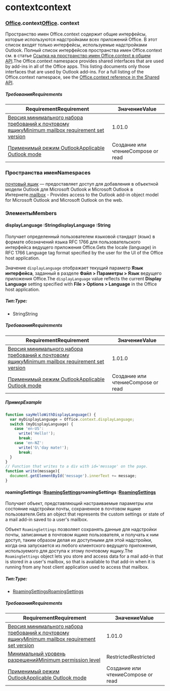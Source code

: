 
# <a name="context"></a><span data-ttu-id="b09c6-101">context</span><span class="sxs-lookup"><span data-stu-id="b09c6-101">context</span></span>

### <span data-ttu-id="b09c6-p101">[Office](Office.md).context</span><span class="sxs-lookup"><span data-stu-id="b09c6-p101">[Office](Office.md). context</span></span>

<span data-ttu-id="b09c6-p102">Пространство имен Office.context содержит общие интерфейсы, которые используются надстройками всех приложений Office. В этот список входят только интерфейсы, используемые надстройками Outlook. Полный список интерфейсов пространства имен Office.context см. в статье [Ссылка на пространство имен Office.context в общем API](/javascript/api/office/office.context).</span><span class="sxs-lookup"><span data-stu-id="b09c6-p102">The Office.context namespace provides shared interfaces that are used by add-ins in all of the Office apps. This listing documents only those interfaces that are used by Outlook add-ins. For a full listing of the Office.context namespace, see the [Office.context reference in the Shared API](/javascript/api/office/office.context).</span></span>


##### <a name="requirements"></a><span data-ttu-id="b09c6-106">Требования</span><span class="sxs-lookup"><span data-stu-id="b09c6-106">Requirements</span></span>

|<span data-ttu-id="b09c6-107">Requirement</span><span class="sxs-lookup"><span data-stu-id="b09c6-107">Requirement</span></span>| <span data-ttu-id="b09c6-108">Значение</span><span class="sxs-lookup"><span data-stu-id="b09c6-108">Value</span></span>|
|---|---|
|[<span data-ttu-id="b09c6-109">Версия минимального набора требований к почтовому ящику</span><span class="sxs-lookup"><span data-stu-id="b09c6-109">Minimum mailbox requirement set version</span></span>](/javascript/office/requirement-sets/outlook-api-requirement-sets)| <span data-ttu-id="b09c6-110">1.0</span><span class="sxs-lookup"><span data-stu-id="b09c6-110">1.0</span></span>|
|[<span data-ttu-id="b09c6-111">Применимый режим Outlook</span><span class="sxs-lookup"><span data-stu-id="b09c6-111">Applicable Outlook mode</span></span>](https://docs.microsoft.com/outlook/add-ins/#extension-points)| <span data-ttu-id="b09c6-112">Создание или чтение</span><span class="sxs-lookup"><span data-stu-id="b09c6-112">Compose or read</span></span>|

### <a name="namespaces"></a><span data-ttu-id="b09c6-113">Пространства имен</span><span class="sxs-lookup"><span data-stu-id="b09c6-113">Namespaces</span></span>

<span data-ttu-id="b09c6-114">[почтовый ящик](office.context.mailbox.md) — предоставляет доступ для добавления в объектной модели Outlook для Microsoft Outlook и Microsoft Outlook в Интернете.</span><span class="sxs-lookup"><span data-stu-id="b09c6-114">[mailbox](office.context.mailbox.md) - Provides access to the Outlook add-in object model for Microsoft Outlook and Microsoft Outlook on the web.</span></span>

### <a name="members"></a><span data-ttu-id="b09c6-115">Элементы</span><span class="sxs-lookup"><span data-stu-id="b09c6-115">Members</span></span>

####  <a name="displaylanguage-string"></a><span data-ttu-id="b09c6-116">displayLanguage :String</span><span class="sxs-lookup"><span data-stu-id="b09c6-116">displayLanguage :String</span></span>

<span data-ttu-id="b09c6-117">Получает определенный пользователем языковой стандарт (язык) в формате обозначений языка RFC 1766 для пользовательского интерфейса ведущего приложения Office.</span><span class="sxs-lookup"><span data-stu-id="b09c6-117">Gets the locale (language) in RFC 1766 Language tag format specified by the user for the UI of the Office host application.</span></span>

<span data-ttu-id="b09c6-118">Значение `displayLanguage` отображает текущий параметр **Язык интерфейса**, заданный в разделе **Файл > Параметры > Язык** ведущего приложения Office.</span><span class="sxs-lookup"><span data-stu-id="b09c6-118">The `displayLanguage` value reflects the current **Display Language** setting specified with **File > Options > Language** in the Office host application.</span></span>

##### <a name="type"></a><span data-ttu-id="b09c6-119">Тип:</span><span class="sxs-lookup"><span data-stu-id="b09c6-119">Type:</span></span>

*   <span data-ttu-id="b09c6-120">String</span><span class="sxs-lookup"><span data-stu-id="b09c6-120">String</span></span>

##### <a name="requirements"></a><span data-ttu-id="b09c6-121">Требования</span><span class="sxs-lookup"><span data-stu-id="b09c6-121">Requirements</span></span>

|<span data-ttu-id="b09c6-122">Requirement</span><span class="sxs-lookup"><span data-stu-id="b09c6-122">Requirement</span></span>| <span data-ttu-id="b09c6-123">Значение</span><span class="sxs-lookup"><span data-stu-id="b09c6-123">Value</span></span>|
|---|---|
|[<span data-ttu-id="b09c6-124">Версия минимального набора требований к почтовому ящику</span><span class="sxs-lookup"><span data-stu-id="b09c6-124">Minimum mailbox requirement set version</span></span>](/javascript/office/requirement-sets/outlook-api-requirement-sets)| <span data-ttu-id="b09c6-125">1.0</span><span class="sxs-lookup"><span data-stu-id="b09c6-125">1.0</span></span>|
|[<span data-ttu-id="b09c6-126">Применимый режим Outlook</span><span class="sxs-lookup"><span data-stu-id="b09c6-126">Applicable Outlook mode</span></span>](https://docs.microsoft.com/outlook/add-ins/#extension-points)| <span data-ttu-id="b09c6-127">Создание или чтение</span><span class="sxs-lookup"><span data-stu-id="b09c6-127">Compose or read</span></span>|

##### <a name="example"></a><span data-ttu-id="b09c6-128">Пример</span><span class="sxs-lookup"><span data-stu-id="b09c6-128">Example</span></span>

```js
function sayHelloWithDisplayLanguage() {
  var myDisplayLanguage = Office.context.displayLanguage;
  switch (myDisplayLanguage) {
    case 'en-US':
      write('Hello!');
      break;
    case 'en-NZ':
      write('G\'day mate!');
      break;
  }
}
// Function that writes to a div with id='message' on the page.
function write(message){
  document.getElementById('message').innerText += message;
}
```

####  <a name="roamingsettings-roamingsettingsjavascriptapioutlook12officeroamingsettings"></a><span data-ttu-id="b09c6-129">roamingSettings :[RoamingSettings](/javascript/api/outlook_1_2/office.RoamingSettings)</span><span class="sxs-lookup"><span data-stu-id="b09c6-129">roamingSettings :[RoamingSettings](/javascript/api/outlook_1_2/office.RoamingSettings)</span></span>

<span data-ttu-id="b09c6-130">Получает объект, представляющий настраиваемые параметры или состояние надстройки почты, сохраненное в почтовом ящике пользователя.</span><span class="sxs-lookup"><span data-stu-id="b09c6-130">Gets an object that represents the custom settings or state of a mail add-in saved to a user's mailbox.</span></span>

<span data-ttu-id="b09c6-131">Объект `RoamingSettings` позволяет сохранять данные для надстройки почты, записанные в почтовом ящике пользователя, и получать к ним доступ, таким образом делая их доступными для этой надстройки, когда она запускается из любого клиентского ведущего приложения, используемого для доступа к этому почтовому ящику.</span><span class="sxs-lookup"><span data-stu-id="b09c6-131">The `RoamingSettings` object lets you store and access data for a mail add-in that is stored in a user's mailbox, so that is available to that add-in when it is running from any host client application used to access that mailbox.</span></span>

##### <a name="type"></a><span data-ttu-id="b09c6-132">Тип:</span><span class="sxs-lookup"><span data-stu-id="b09c6-132">Type:</span></span>

*   [<span data-ttu-id="b09c6-133">RoamingSettings</span><span class="sxs-lookup"><span data-stu-id="b09c6-133">RoamingSettings</span></span>](/javascript/api/outlook_1_2/office.RoamingSettings)

##### <a name="requirements"></a><span data-ttu-id="b09c6-134">Требования</span><span class="sxs-lookup"><span data-stu-id="b09c6-134">Requirements</span></span>

|<span data-ttu-id="b09c6-135">Requirement</span><span class="sxs-lookup"><span data-stu-id="b09c6-135">Requirement</span></span>| <span data-ttu-id="b09c6-136">Значение</span><span class="sxs-lookup"><span data-stu-id="b09c6-136">Value</span></span>|
|---|---|
|[<span data-ttu-id="b09c6-137">Версия минимального набора требований к почтовому ящику</span><span class="sxs-lookup"><span data-stu-id="b09c6-137">Minimum mailbox requirement set version</span></span>](/javascript/office/requirement-sets/outlook-api-requirement-sets)| <span data-ttu-id="b09c6-138">1.0</span><span class="sxs-lookup"><span data-stu-id="b09c6-138">1.0</span></span>|
|[<span data-ttu-id="b09c6-139">Минимальный уровень разрешений</span><span class="sxs-lookup"><span data-stu-id="b09c6-139">Minimum permission level</span></span>](https://docs.microsoft.com/outlook/add-ins/understanding-outlook-add-in-permissions)| <span data-ttu-id="b09c6-140">Restricted</span><span class="sxs-lookup"><span data-stu-id="b09c6-140">Restricted</span></span>|
|[<span data-ttu-id="b09c6-141">Применимый режим Outlook</span><span class="sxs-lookup"><span data-stu-id="b09c6-141">Applicable Outlook mode</span></span>](https://docs.microsoft.com/outlook/add-ins/#extension-points)| <span data-ttu-id="b09c6-142">Создание или чтение</span><span class="sxs-lookup"><span data-stu-id="b09c6-142">Compose or read</span></span>|